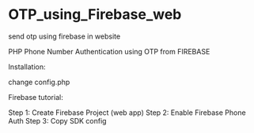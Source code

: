 # OTP_using_Firebase_web
send otp using firebase in website


PHP Phone Number Authentication using OTP from FIREBASE

Installation:

change config.php

Firebase tutorial:

Step 1: Create Firebase Project (web app)
Step 2: Enable Firebase Phone Auth
Step 3: Copy SDK config
